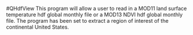 #QHdfView
This program will allow a user to read in a MOD11 land surface temperature hdf global monthly file or a MOD13 NDVI hdf global monthly file. The program has been set to extract a region of interest of the continental United States.
